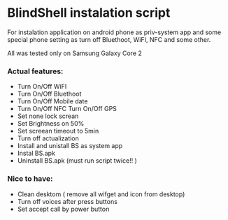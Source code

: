 # BlindShell instalation script
For instalation application on android phone as priv-system app and some special phone setting as turn off Bluethoot, WiFI, NFC and some other.

All was tested only on Samsung Galaxy Core 2

### Actual features:
  * Turn On/Off WiFI
  * Turn On/Off Bluethoot
  * Turn On/Off Mobile date
  * Turn On/Off NFC
  Turn On/Off GPS
  * Set none lock screan
  * Set Brightness on 50%
  * Set screean timeout to 5min
  * Turn off actualization
  * Install and unistall BS as system app
  * Instal BS.apk
  * Uninstall BS.apk (must run script twice!! )
  
### Nice to have:
  * Clean desktom ( remove all wifget and icon from desktop)
  * Turn off voices after press buttons
  * Set accept call by power button
  
